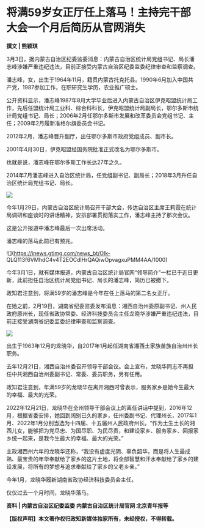 # 将满59岁女正厅任上落马！主持完干部大会一个月后简历从官网消失

**撰文 | 熊颖琪**

3月3日，据内蒙古自治区纪委监委消息：内蒙古自治区统计局党组书记、局长潘志峰涉嫌严重违纪违法，目前正接受内蒙古自治区纪委监委纪律审查和监察调查。

潘志峰，女，出生于1964年11月，籍贯内蒙古托克托县。1990年6月加入中国共产党，1987参加工作，在职研究生学历，农业推广硕士。

公开资料显示，潘志峰1987年8月大学毕业后进入内蒙古自治区伊克昭盟统计局工作，先后任盟统计局工业科、综合科科长，伊克昭盟统计局副局长，鄂尔多斯市统计局党组书记、局长；2006年2月任鄂尔多斯市发展和改革委员会党组书记、主任；2009年2月履新准格尔旗委员会书记。

2012年2月，潘志峰晋升副厅，出任鄂尔多斯市政府党组成员、副市长。

2001年4月30日，伊克昭盟经国务院批准正式改名为鄂尔多斯市。

也就是说，潘志峰在鄂尔多斯工作长达27年之久。

2014年7月潘志峰进入自治区统计局，任党组副书记、副局长；2018年3月升任自治区统计局党组书记、局长。

![](https://inews.gtimg.com/news_bt/OVZy9MVYELh0Wsrr__mQNEB91V96HYX0k8rVKDGJYTlmMAA/1000)

今年1月29日，内蒙古自治区统计局召开干部大会，传达自治区主席王莉霞在统计局调研和座谈时的讲话精神，安排部署贯彻落实工作，潘志峰主持了那次会议。

这是公开报道中潘志峰最后一次出席活动。

潘志峰的落马此前已有预兆。

![](https://inews.gtimg.com/news_bt/OIk-
QLQ113f6VMhdC4v4T2EOCdlHrQAQiwOpvagxuPMM4AA/1000)

今年3月1日，就有媒体报道，内蒙古自治区统计局官网“领导简介”一栏已于近日更新，此前担任自治区统计局党组书记、局长的潘志峰，简历已被撤下。

政知君注意到，将满59岁的潘志峰是今年在任上落马的第二名女正厅。

在她之前，2月19日，湖南省纪委监委发布消息：湘西自治州委原副书记、州人民政府原州长，现任省政协常委、经济科技委员会主任龙晓华涉嫌严重违纪违法，目前正接受湖南省纪委监委纪律审查和监察调查。

![](https://inews.gtimg.com/news_bt/O5Jqi91G4XmAoTxiwSZpTlQLaw4_Ab827Sz1p_WjE3kpUAA/1000)

出生于1963年12月的龙晓华，自2017年1月起任湖南省湘西土家族苗族自治州州长职务。

去年12月21日，湘西自治州委召开领导干部会议。会上宣布，龙晓华同志不再担任中共湘西自治州委副书记、常委、委员职务，另有任用。

政知君注意到，年满59岁的龙晓华在离开湘西时曾表示，服务家乡是她今生最大的幸福、最大的光荣。

2022年12月21日，龙晓华在全州领导干部会议上的离任讲话中提到，2016年12月，根据省委安排，她回到阔别已久的家乡，任州委副书记、代理州长，2017年1月、2022年1月分别当选为十四届、十五届州人民政府州长。“作为土生土长的湘西儿女，能够把为党尽忠、为国尽职、为民尽责，和建设家乡、服务家乡、回报家乡统一起来，是我今生最大的幸福、最大的光荣。”

主政湘西州六年的龙晓华还称，“我没有虚度光阴、辜负韶华，而是将人生最成熟、最宝贵的年华奉献给了家乡的这片土地，将全部智慧和汗水奉献给了家乡的建设发展，将所有的梦想与追求奉献给了家乡的父老乡亲。”

今年1月，龙晓华履新湖南省政协经济科技委员会主任。

仅仅过去一个月时间，龙晓华落马。

**资料 | 内蒙古自治区纪委监委 内蒙古自治区统计局官网 北京青年报等**

**【版权声明】本文著作权归政知新媒体独家所有，未经授权，不得转载。**

